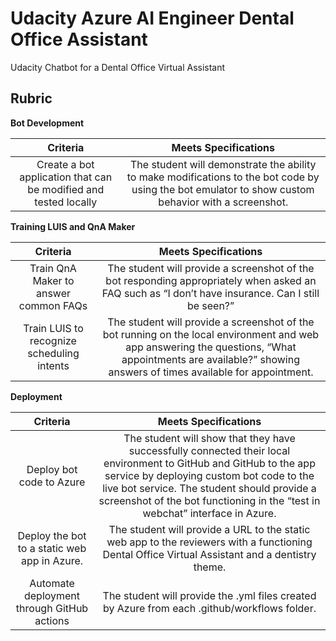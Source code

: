 # Udacity Azure AI Engineer Dental Office Assistant 

Udacity Chatbot for a Dental Office Virtual Assistant

## Rubric 

**Bot Development**

|                             Criteria                              |                                                                  Meets Specifications                                                                  |
|:-----------------------------------------------------------------:|:------------------------------------------------------------------------------------------------------------------------------------------------------:|
| Create a bot application that can be modified and tested locally  | The  student will demonstrate the ability to make modifications to the bot  code by using the bot emulator to show custom behavior with a  screenshot. |

**Training LUIS and QnA Maker**

|                  Criteria                   |                                                                                               Meets Specifications                                                                                               |
|:-------------------------------------------:|:----------------------------------------------------------------------------------------------------------------------------------------------------------------------------------------------------------------:|
| Train QnA Maker to answer common FAQs       | The  student will provide a screenshot of the bot responding appropriately  when asked an FAQ such as “I don’t have insurance. Can I still be seen?”                                                             |
| Train LUIS to recognize scheduling intents  | The  student will provide a screenshot of the bot running on the local  environment and web app answering the questions, “What appointments are  available?” showing answers of times available for appointment. |

**Deployment**

|                   Criteria                    |                                                                                                                                         Meets Specifications                                                                                                                                        |
|:---------------------------------------------:|:---------------------------------------------------------------------------------------------------------------------------------------------------------------------------------------------------------------------------------------------------------------------------------------------------:|
| Deploy bot code to Azure                      | The  student will show that they have successfully connected their local  environment to GitHub and GitHub to the app service by deploying custom  bot code to the live bot service. The student should provide a  screenshot of the bot functioning in the “test in webchat” interface in  Azure.  |
| Deploy the bot to a static web app in Azure.  | The  student will provide a URL to the static web app to the reviewers with a  functioning Dental Office Virtual Assistant and a dentistry theme.                                                                                                                                                   |
| Automate deployment through GitHub actions    | The student will provide the .yml files created by Azure from each .github/workflows folder.                                                                                                                                                                                                        |
